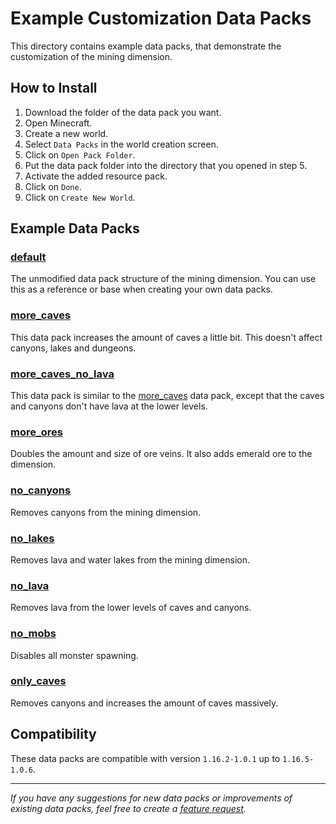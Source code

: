 # Example Customization Data Packs

This directory contains example data packs, that demonstrate the customization of the mining dimension.

## How to Install

1. Download the folder of the data pack you want.
2. Open Minecraft.
3. Create a new world.
4. Select `Data Packs` in the world creation screen.
5. Click on `Open Pack Folder`.
6. Put the data pack folder into the directory that you opened in step 5.
7. Activate the added resource pack.
8. Click on `Done`.
9. Click on `Create New World`.

## Example Data Packs

### [default](default/)

The unmodified data pack structure of the mining dimension.
You can use this as a reference or base when creating your own data packs.

### [more_caves](more_caves/)

This data pack increases the amount of caves a little bit. This doesn't affect canyons, lakes and dungeons.

### [more_caves_no_lava](more_caves_no_lava/)

This data pack is similar to the [more_caves](more_caves/) data pack, except that the caves and canyons don't have lava at the lower levels.

### [more_ores](more_ores/)

Doubles the amount and size of ore veins. It also adds emerald ore to the dimension.

### [no_canyons](no_canyons/)

Removes canyons from the mining dimension.

### [no_lakes](no_lakes/)

Removes lava and water lakes from the mining dimension.

### [no_lava](no_lava/)

Removes lava from the lower levels of caves and canyons.

### [no_mobs](no_mobs/)

Disables all monster spawning.

### [only_caves](only_caves/)

Removes canyons and increases the amount of caves massively.

## Compatibility

These data packs are compatible with version `1.16.2-1.0.1` up to `1.16.5-1.0.6`.

---

*If you have any suggestions for new data packs or improvements of existing data packs, feel free to create a [feature request](https://github.com/henkelmax/advanced-mining-dimension/issues/new?assignees=henkelmax&labels=enhancement&template=feature_request.md).*
